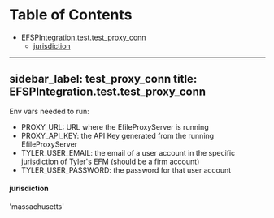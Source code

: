 # Table of Contents

* [EFSPIntegration.test.test\_proxy\_conn](#EFSPIntegration.test.test_proxy_conn)
  * [jurisdiction](#EFSPIntegration.test.test_proxy_conn.jurisdiction)

---
sidebar_label: test_proxy_conn
title: EFSPIntegration.test.test_proxy_conn
---

Env vars needed to run:

* PROXY_URL: URL where the EfileProxyServer is running
* PROXY_API_KEY: the API Key generated from the running EfileProxyServer
* TYLER_USER_EMAIL: the email of a user account in the specific jurisdiction of Tyler&#x27;s EFM (should be a firm account)
* TYLER_USER_PASSWORD: the password for that user account

<a id="EFSPIntegration.test.test_proxy_conn.jurisdiction"></a>

#### jurisdiction

&#x27;massachusetts&#x27;


